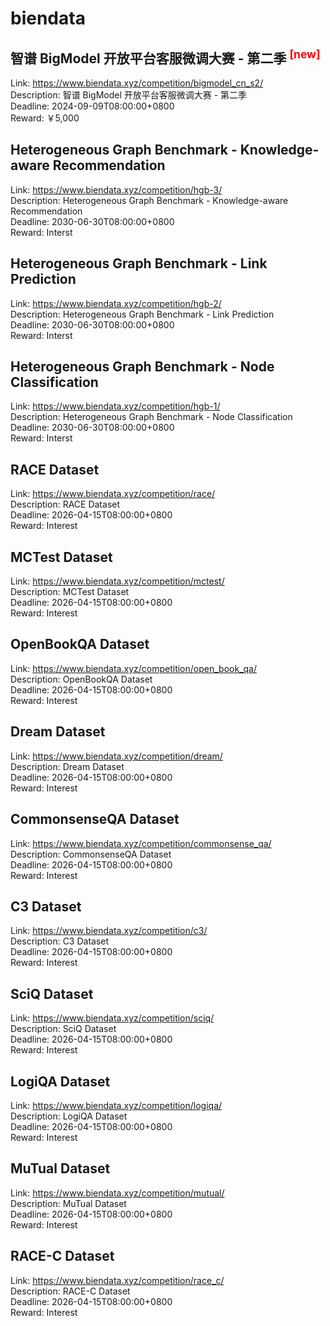 # biendata



## 智谱 BigModel 开放平台客服微调大赛 - 第二季 <sup style="color:red">[new]<sup>  

Link: https://www.biendata.xyz/competition/bigmodel_cn_s2/  
Description: 智谱 BigModel 开放平台客服微调大赛 - 第二季  
Deadline: 2024-09-09T08:00:00+0800  
Reward: ￥5,000  


## Heterogeneous Graph Benchmark - Knowledge-aware Recommendation

Link: https://www.biendata.xyz/competition/hgb-3/  
Description: Heterogeneous Graph Benchmark - Knowledge-aware Recommendation  
Deadline: 2030-06-30T08:00:00+0800  
Reward: Interst  


## Heterogeneous Graph Benchmark - Link Prediction

Link: https://www.biendata.xyz/competition/hgb-2/  
Description: Heterogeneous Graph Benchmark - Link Prediction  
Deadline: 2030-06-30T08:00:00+0800  
Reward: Interst  


## Heterogeneous Graph Benchmark - Node Classification

Link: https://www.biendata.xyz/competition/hgb-1/  
Description: Heterogeneous Graph Benchmark - Node Classification  
Deadline: 2030-06-30T08:00:00+0800  
Reward: Interst  


## RACE Dataset

Link: https://www.biendata.xyz/competition/race/  
Description: RACE Dataset  
Deadline: 2026-04-15T08:00:00+0800  
Reward: Interest  


## MCTest Dataset

Link: https://www.biendata.xyz/competition/mctest/  
Description: MCTest Dataset  
Deadline: 2026-04-15T08:00:00+0800  
Reward: Interest  


## OpenBookQA Dataset

Link: https://www.biendata.xyz/competition/open_book_qa/  
Description: OpenBookQA Dataset  
Deadline: 2026-04-15T08:00:00+0800  
Reward: Interest  


## Dream Dataset

Link: https://www.biendata.xyz/competition/dream/  
Description: Dream Dataset  
Deadline: 2026-04-15T08:00:00+0800  
Reward: Interest  


## CommonsenseQA Dataset

Link: https://www.biendata.xyz/competition/commonsense_qa/  
Description: CommonsenseQA Dataset  
Deadline: 2026-04-15T08:00:00+0800  
Reward: Interest  


## C3 Dataset

Link: https://www.biendata.xyz/competition/c3/  
Description: C3 Dataset  
Deadline: 2026-04-15T08:00:00+0800  
Reward: Interest  


## SciQ Dataset

Link: https://www.biendata.xyz/competition/sciq/  
Description: SciQ Dataset  
Deadline: 2026-04-15T08:00:00+0800  
Reward: Interest  


## LogiQA Dataset

Link: https://www.biendata.xyz/competition/logiqa/  
Description: LogiQA Dataset  
Deadline: 2026-04-15T08:00:00+0800  
Reward: Interest  


## MuTual Dataset

Link: https://www.biendata.xyz/competition/mutual/  
Description: MuTual Dataset  
Deadline: 2026-04-15T08:00:00+0800  
Reward: Interest  


## RACE-C Dataset

Link: https://www.biendata.xyz/competition/race_c/  
Description: RACE-C Dataset  
Deadline: 2026-04-15T08:00:00+0800  
Reward: Interest  

